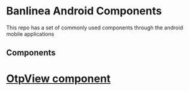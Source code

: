 # Banlinea Android Components
This repo has a set of commonly used components through the android mobile applications

## Components
# [OtpView component](./banlinea.mobile.android.components/src/main/java/banlinea/mobile/components/otp/README.md)


